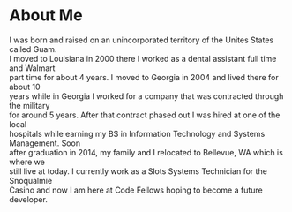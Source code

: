# About Me

I was born and raised on an unincorporated territory of the Unites States called Guam.  
I moved to Louisiana in 2000 there I worked as a dental assistant full time and Walmart  
part time for about 4 years. I moved to Georgia in 2004 and lived there for about 10  
years while in Georgia I worked for a company that was contracted through the military  
for around 5 years. After that contract phased out I was hired at one of the local   
hospitals while earning my BS in Information Technology and Systems Management. Soon   
after graduation in 2014, my family and I relocated to Bellevue, WA which is where we  
still live at today. I currently work as a Slots Systems Technician for the Snoqualmie  
Casino and now I am here at Code Fellows hoping to become a future developer.
